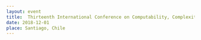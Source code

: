 ```yaml
---
layout: event
title:  Thirteenth International Conference on Computability, Complexity and Randomness (CCR 2018)
date: 2018-12-01
place: Santiago, Chile
---
```


